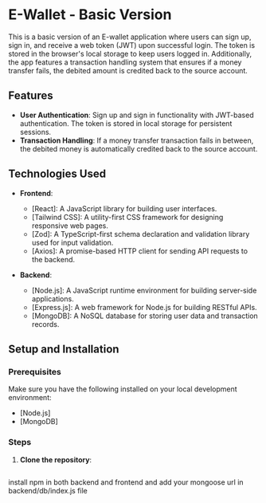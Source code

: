 # E-Wallet - Basic Version

This is a basic version of an E-wallet application where users can sign up, sign in, and receive a web token (JWT) upon successful login. The token is stored in the browser's local storage to keep users logged in. Additionally, the app features a transaction handling system that ensures if a money transfer fails, the debited amount is credited back to the source account.

## Features

- **User Authentication**: Sign up and sign in functionality with JWT-based authentication. The token is stored in local storage for persistent sessions.
- **Transaction Handling**: If a money transfer transaction fails in between, the debited money is automatically credited back to the source account.
  
## Technologies Used

- **Frontend**:
  - [React]: A JavaScript library for building user interfaces.
  - [Tailwind CSS]: A utility-first CSS framework for designing responsive web pages.
  - [Zod]: A TypeScript-first schema declaration and validation library used for input validation.
  - [Axios]: A promise-based HTTP client for sending API requests to the backend.

- **Backend**:
  - [Node.js]: A JavaScript runtime environment for building server-side applications.
  - [Express.js]: A web framework for Node.js for building RESTful APIs.
  - [MongoDB]: A NoSQL database for storing user data and transaction records.

## Setup and Installation

### Prerequisites

Make sure you have the following installed on your local development environment:

- [Node.js]
- [MongoDB]

### Steps

1. **Clone the repository**:
   ```bash
  install npm in both backend and frontend
  and add your mongoose url in
  backend/db/index.js file
  
